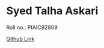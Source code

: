 # Syed Talha Askari

Roll no.: PIAIC92809

[Github Link](https://github.com/syedtalhaaskari/PIAIC_TypeScript_Assignments.git)